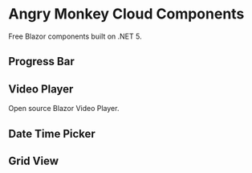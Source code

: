 # Angry Monkey Cloud Components

Free Blazor components built on .NET 5.

## Progress Bar

## Video Player

Open source Blazor Video Player.

## Date Time Picker

## Grid View
